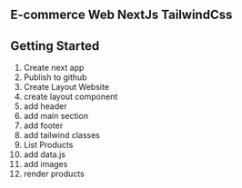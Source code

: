 ## E-commerce Web NextJs TailwindCss

## Getting Started

1. Create next app
2. Publish to github
3. Create Layout Website
  1. create layout component
  2. add header
  3. add main section
  4. add footer
  5. add tailwind classes
4. List Products
  1. add data.js
  2. add images
  3. render products